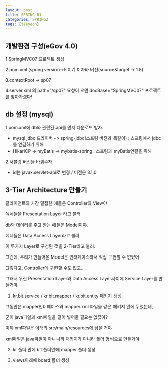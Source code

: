 ```yaml
---
layout: post
title: SPRING 01
categories: SPRING2
tags: [taeyeon]
---
```


## 개발환경 구성(eGov 4.0)

1.SpringMVC07 프로젝트 생성

2.pom.xml (spring version->5.0.7) & 자바 버전(source&target -> 1.8)

3.contextRoot -> sp07

4.server.xml 의 path="/sp07" 요청이 오면 docBase="SpringMVC07" 프로젝트를 찾아가겠다!

## db 설정 (mysql)

1.pom.xml에 db와 관련된 api를 먼저 다운로드 받자.<br>
- mysql jdbc 드라이버 -> spring-jdbc(스프링 버전과 똑같이) : 스프링에서 jdbc를 연결하기 위해<br>
- HikariCP -> myBatis -> mybatis-spring : 스프링과 myBatis연결을 위해<br>

2.서블릿 버전을 바꿔주자<br>
- id는 javax.servlet-api로 변경 / 버전은 3.1.0

## 3-Tier Architecture 만들기

클라이언트와 가장 밀접한 애들은 Controller와 View야

얘네들을 Presentation Layer 라고 불러

db와 데이터를 주고 받는 애들은 Model이야.

얘네들은 Data Access Layer라고 불러

이 두가지 Layer로 구성된 것을 2-Tier라고 불러.

그런데, 우리가 만들어온 Model은 인터페이스라서 직접 구현할 수 없었어

그렇다고, Controller에 구현할 수도 없고..

그래서 우린 Presentation Layer와 Data Access Layer사이에 Service Layer를 만들거야

1. kr.bit.service / kr.bit.mapper / kr.bit.entity 패키지 생성

그동안은 mapper인터페이스와 mapper.xml 파일을 같은 패키지 안에 두었는데,

굳이 java파일과 xml파일을 같이 넣어둘 필요는 없잖아?

이제 xml파일은 아래의 src/main/resources에 담을 거야

xml파일은 java파일이 아니니까 패키지가 아니라 폴더 형식으로 만들거야

2. kr 폴더 안에 bit 폴더안에 mapper 폴더 생성

3. views아래에 board 폴더 생성












